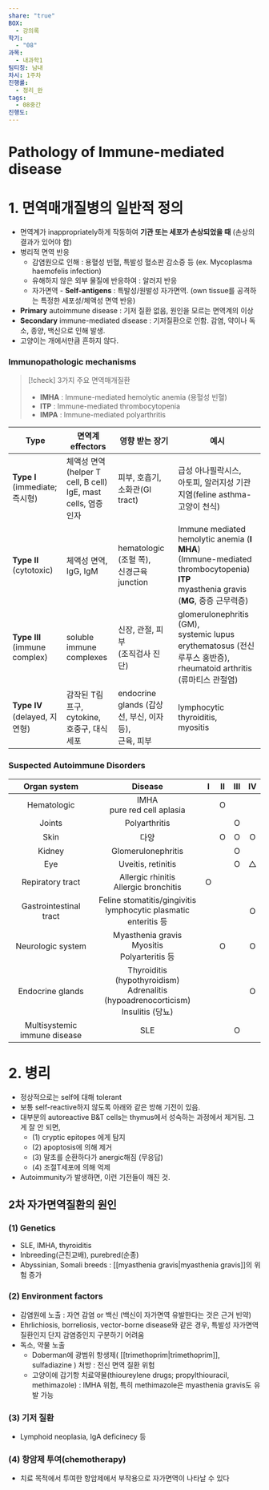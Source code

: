 ```yaml
---
share: "true"
BOX:
  - 강의록
학기:
  - "08"
과목:
  - 내과학1
팀티칭: 남내
차시: 1주차
진행률:
  - 정리_완
tags:
  - 08중간
진행도: 
---
```


# Pathology of Immune-mediated disease

 

# 1. 면역매개질병의 일반적 정의

- 면역계가 inappropriately하게 작동하여 **기관 또는 세포가 손상되었을 때** (손상의 결과가 있어야 함)
- 병리적 면역 반응
	- 감염원으로 인해 : 용혈성 빈혈, 특발성 혈소판 감소증 등 (ex. Mycoplasma haemofelis infection)
	- 유해하지 않은 외부 물질에 반응하여 : 알러지 반응
	- 자가면역 - **Self-antigens** : 특발성/원발성 자가면역. (own tissue를 공격하는 특정한 세포성/체액성 면역 반응)
- **Primary** autoimmune disease : 기저 질환 없음, 원인을 모르는 면역계의 이상
- **Secondary** immune-mediated disease : 기저질환으로 인함. 감염, 약이나 독소, 종양, 백신으로 인해 발생.
- 고양이는 개에서만큼 흔하지 않다.
### Immunopathologic mechanisms

>[!check] 3가지 주요 면역매개질환
>- **IMHA** : Immune-mediated hemolytic anemia (용혈성 빈혈)
>- **ITP** : Immune-mediated thrombocytopenia
>- **IMPA** : Immune-mediated polyarthritis

| Type                           | 면역계 effectors                                               | 영향 받는 장기                                    | 예시                                                                                                                                |
| ------------------------------ | ----------------------------------------------------------- | ------------------------------------------- | --------------------------------------------------------------------------------------------------------------------------------- |
| **Type Ⅰ**<br>(immediate; 즉시형) | 체액성 면역<br>(helper T cell, B cell)<br>IgE, mast cells, 염증 인자 | 피부, 호흡기, 소화관(GI tract)                      | 급성 아나필락시스,<br>아토피, 알러지성 기관지염(feline asthma-고양이 천식)                                                                                |
| **Type Ⅱ**<br>(cytotoxic)      | 체액성 면역,<br>IgG, IgM                                         | hematologic (조혈 쪽),<br>신경근육 junction        | Immune mediated hemolytic anemia (**I MHA**)<br>(Immune-mediated thrombocytopenia) **ITP**<br>myasthenia gravis (**MG**, 중증 근무력증) |
| **Type Ⅲ**<br>(immune complex) | soluble<br>immune complexes                                 | 신장, 관절, 피부<br>(조직검사 진단)                     | glomerulonephritis (GM),<br>systemic lupus erythematosus (전신 루푸스 홍반증),<br>rheumatoid arthritis (류마티스 관절염)                         |
| **Type Ⅳ**<br>(delayed, 지연형)   | 감작된 T림프구,<br>cytokine,<br>호중구, 대식세포                         | endocrine glands (갑상선, 부신, 이자 등),<br>근육, 피부 | lymphocytic thyroiditis,<br>myositis                                                                                              |

### Suspected Autoimmune Disorders

|         Organ system         |                                       Disease                                       |  Ⅰ  |  Ⅱ  |  Ⅲ  |  Ⅳ  |
| :--------------------------: | :---------------------------------------------------------------------------------: | :-: | :-: | :-: | :-: |
|         Hematologic          |                            IMHA<br>pure red cell aplasia                            |     |  O  |     |     |
|            Joints            |                                    Polyarthritis                                    |     |     |  O  |     |
|             Skin             |                                         다양                                          |     |  O  |  O  |  O  |
|            Kidney            |                                 Glomerulonephritis                                  |     |     |  O  |     |
|             Eye              |                                 Uveitis, retinitis                                  |     |     |  O  |  △  |
|       Repiratory tract       |                      Allergic rhinitis<br>Allergic bronchitis                       |  O  |     |     |     |
|    Gastrointestinal tract    |          Feline stomatitis/gingivitis<br>lymphocytic plasmatic enteritis 등          |     |     |     |  O  |
|      Neurologic system       |                  Myasthenia gravis<br>Myositis<br>Polyarteritis 등                   |     |  O  |     |  O  |
|       Endocrine glands       | Thyroiditis (hypothyroidism)<br>Adrenalitis (hypoadrenocorticism)<br>Insulitis (당뇨) |     |     |     |  O  |
| Multisystemic immune disease |                                         SLE                                         |     |     |  O  |     |

# 2. 병리

- 정상적으로는 self에 대해 tolerant
- 보통 self-reactive하지 않도록 아래와 같은 방해 기전이 있음.
- 대부분의 autoreactive B&T cells는 thymus에서 성숙하는 과정에서 제거됨. 그게 잘 안 되면, 
	- (1) cryptic epitopes 에게 탐지
	- (2) apoptosis에 의해 제거
	- (3) 말초를 순환하다가 anergic해짐 (무응답)
	- (4) 조절T세포에 의해 억제
- Autoimmunity가 발생하면, 이런 기전들이 깨진 것.

## 2차 자가면역질환의 원인

### (1) Genetics

- SLE, IMHA, thyroiditis
- Inbreeding(근친교배), purebred(순종)
- Abyssinian, Somali breeds : [[myasthenia gravis|myasthenia gravis]]의 위험 증가

### (2) Environment factors

- 감염원에 노출 : 자연 감염 or 백신 (백신이 자가면역 유발한다는 것은 근거 빈약)
- Ehrlichiosis, borreliosis, vector-borne disease와 같은 경우, 특발성 자가면역질환인지 단지 감염증인지 구분하기 어려움
- 독소, 약물 노출 
	- Doberman에 광범위 항생제( [[trimethoprim|trimethoprim]], sulfadiazine ) 처방 : 전신 면역 질환 위험
	- 고양이에 갑기항 치료약물(thioureylene drugs; propylthiouracil, methimazole)
	  : IMHA 위험, 특히 methimazole은 myasthenia gravis도 유발 가능

### (3) 기저 질환 

- Lymphoid neoplasia, IgA deficinecy 등

### (4) 항암제 투여(chemotherapy)
- 치료 목적에서 투여한 항암제에서 부작용으로 자가면역이 나타날 수 있다
